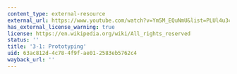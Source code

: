 ```yaml
---
content_type: external-resource
external_url: https://www.youtube.com/watch?v=Ym5M_EQuNmU&list=PLUl4u3cNGP63YWzCDORR965yCmHiCKF9Z&index=5
has_external_license_warning: true
license: https://en.wikipedia.org/wiki/All_rights_reserved
status: ''
title: '3-1: Prototyping'
uid: 63ac812d-4c78-4f9f-ae01-2583eb5762c4
wayback_url: ''
---
```

